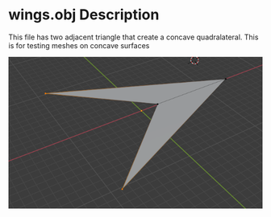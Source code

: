 # wings.obj Description

This file has two adjacent triangle that create a concave quadralateral. This is for testing meshes on concave surfaces

![Screenshot of wing.obj](wings.png)